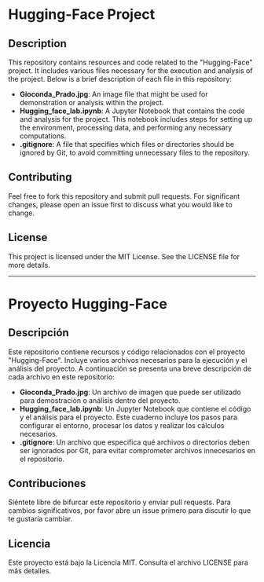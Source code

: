 <h1>Hugging-Face Project</h1>

<h2>Description</h2>
    <p>This repository contains resources and code related to the "Hugging-Face" project. It includes various files necessary for the execution and analysis of the project. Below is a brief description of each file in this repository:</p>
    <ul>
        <li><strong>Gioconda_Prado.jpg</strong>: An image file that might be used for demonstration or analysis within the project.</li>
        <li><strong>Hugging_face_lab.ipynb</strong>: A Jupyter Notebook that contains the code and analysis for the project. This notebook includes steps for setting up the environment, processing data, and performing any necessary computations.</li>
        <li><strong>.gitignore</strong>: A file that specifies which files or directories should be ignored by Git, to avoid committing unnecessary files to the repository.</li>
    </ul>

<h2>Contributing</h2>
    <p>Feel free to fork this repository and submit pull requests. For significant changes, please open an issue first to discuss what you would like to change.</p>

<h2>License</h2>
    <p>This project is licensed under the MIT License. See the LICENSE file for more details.</p>

<hr>

<h1>Proyecto Hugging-Face</h1>

<h2>Descripción</h2>
    <p>Este repositorio contiene recursos y código relacionados con el proyecto "Hugging-Face". Incluye varios archivos necesarios para la ejecución y el análisis del proyecto. A continuación se presenta una breve descripción de cada archivo en este repositorio:</p>
    <ul>
        <li><strong>Gioconda_Prado.jpg</strong>: Un archivo de imagen que puede ser utilizado para demostración o análisis dentro del proyecto.</li>
        <li><strong>Hugging_face_lab.ipynb</strong>: Un Jupyter Notebook que contiene el código y el análisis para el proyecto. Este cuaderno incluye los pasos para configurar el entorno, procesar los datos y realizar los cálculos necesarios.</li>
        <li><strong>.gitignore</strong>: Un archivo que especifica qué archivos o directorios deben ser ignorados por Git, para evitar comprometer archivos innecesarios en el repositorio.</li>
    </ul>

<h2>Contribuciones</h2>
    <p>Siéntete libre de bifurcar este repositorio y enviar pull requests. Para cambios significativos, por favor abre un issue primero para discutir lo que te gustaría cambiar.</p>

<h2>Licencia</h2>
    <p>Este proyecto está bajo la Licencia MIT. Consulta el archivo LICENSE para más detalles.</p>



